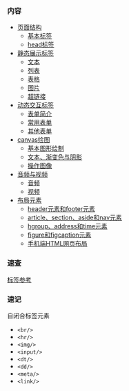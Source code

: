 

### 内容

* [页面结构](ch01)
   * [基本标签](ch01/01_基本标签.md)
   * [head标签](ch02/02_head.md)
* [静态展示标签](ch02)
   * [文本](ch02/01_文本.md)
   * [列表](ch02/02_列表.md)
   * [表格](ch02/03_表格.md)
   * [图片](ch02/04_图片.md)
   * [超链接](ch02/05_超链接.md)
* [动态交互标签](ch03)
   * [表单简介](ch03/01_表单简介.md)
   * [常用表单](ch03/02_常用表单.md)
   * [其他表单](ch03/03_其他表单.md)
* [canvas绘图](ch04)
   * [基本图形绘制](ch04/01_基本图形绘制.md)
   * [文本、渐变色与阴影](ch04/02_文本渐变色与阴影.md)
   * [操作图像](ch04/03_操作图像.md)
* [音频与视频](ch05)
   * [音频](ch05/01_音频.md)
   * [视频](ch05/02_视频.md)
* [布局元素](ch06)
   * [header元素和footer元素](ch06/01_header元素和footer元素.md)
   * [article、section、aside和nav元素](ch06/02_article_section_aside_nav元素.md)
   * [hgroup、address和time元素](ch06/03_hgroup_address_time元素.md)
   * [figure和figcaption元素](ch06/04_figure和figcaption元素.md)
   * [手机端HTML网页布局](ch06/05_手机端HTML网页布局.md)


### 速查

[标签参考](https://www.w3school.com.cn/tags/index.asp)


### 速记

自闭合标签元素
* `<br/>`
* `<hr/>`
* `<img/>`
* `<input/>`
* `<dt/>`
* `<dd/>`
* `<meta/>`
* `<link/>`
